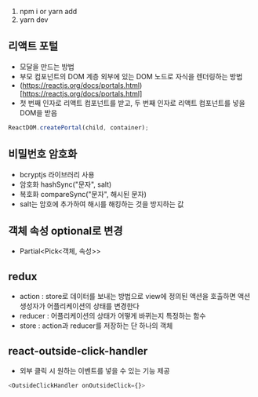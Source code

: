 1.  npm i or yarn add
2.  yarn dev

## 리액트 포털

-   모달을 만드는 방법
-   부모 컴포넌트의 DOM 계층 외부에 있는 DOM 노드로 자식을 렌더링하는 방법
-   (https://reactjs.org/docs/portals.html)[https://reactjs.org/docs/portals.html]
-   첫 번째 인자로 리액트 컴포넌트를 받고, 두 번째 인자로 리액트 컴포넌트를 넣을 DOM을 받음

```js
ReactDOM.createPortal(child, container);
```

## 비밀번호 암호화

-   bcryptjs 라이브러리 사용
-   암호화 hashSync("문자", salt)
-   복호화 compareSync("문자", 해시된 문자)
-   salt는 암호에 추가하여 해시를 해킹하는 것을 방지하는 값

## 객체 속성 optional로 변경

-   Partial<Pick<객체, 속성>>

## redux

-   action : store로 데이터를 보내는 방법으로 view에 정의된 액션을 호출하면 액션 생성자가 어플리케이션의 상태를 변경한다
-   reducer : 어플리케이션의 상태가 어떻게 바뀌는지 특정하는 함수
-   store : action과 reducer를 저장하는 단 하나의 객체

## react-outside-click-handler

-   외부 클릭 시 원하는 이벤트를 넣을 수 있는 기능 제공
```js
<OutsideClickHandler onOutsideClick={}>
```
